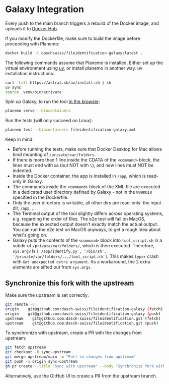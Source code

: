 # Galaxy Integration

Every push to the main branch triggers a rebuild of the Docker image,
and uploads it to [Docker Hub](https://hub.docker.com/r/daschswiss/fileidentification-galaxy).

If you modify the Dockerfile, make sure to build the image before proceeding with Planemo:

```bash
docker build -t daschswiss/fileidentification-galaxy:latest .
```

The following commands assume that Planemo is installed.
Either set up the virtual environment using [uv](https://docs.astral.sh/uv/), or install planemo in another way.
uv installation instructions:

```bash
curl -LsSf https://astral.sh/uv/install.sh | sh
uv sync
source .venv/bin/activate
```

Spin up Galaxy, to run the tool [in the browser](http://127.0.0.1:9090/):

```bash
planemo serve --biocontainers
```

Run the tests (will only succeed on Linux):

```bash
planemo test --biocontainers fileidentification-galaxy.xml
```

Keep in mind:

- Before running the tests, make sure that Docker Desktop for Mac allows bind mounting of `/private/var/folders`.
- If there is more than 1 line inside the CDATA of the `<command>` block,
  the lines must end with `&&` (but NOT with `\`),
  and new lines must NOT be indented.
- Inside the Docker container, the app is installed in `/app`, which is read-only in Galaxy.
- The commands inside the `<command>` block of the XML file are executed in a dedicated user directory defined by Galaxy - 
  not in the `WORKDIR` specified in the Dockerfile.
- Only the user directory is writable, all other dirs are read-only: the input dir, `/app`, ...
- The Terminal output of the tool slightly differs across operating systems, e.g. regarding the order of files.
  The e2e test will fail on MacOS, because the expected output doesn't exactly match the actual output.
  You can run the e2e test on MacOS anyways, to get a rough idea about what's going on.
- Galaxy puts the contents of the `<command>` block into `tool_script.sh` in a subdir of `/private/var/folders/`,
  which is then executed.
  Therefore, `sys.argv` is `['/app/identify.py', '/bin/sh', '/private/var/folders/.../tool_script.sh']`.
  This makes `typer` crash with `Got unexpected extra argument`.
  As a workaround, the 2 extra elements are sifted out from `sys.argv`.


## Synchronize this fork with the upstream

Make sure the upstream is set correctly:

```bash
git remote -v
origin	  git@github.com:dasch-swiss/fileidentification-galaxy (fetch)
origin	  git@github.com:dasch-swiss/fileidentification-galaxy (push)
upstream	git@github.com:dasch-swiss/fileidentification.git (fetch)
upstream	git@github.com:dasch-swiss/fileidentification.git (push)
```

To synchronize with upstream, create a PR with the changes from upstream:

```bash
git fetch upstream
git checkout -b sync-upstream
git merge upstream/main -m "Pull in changes from upstream"
git push -u origin sync-upstream
gh pr create --title "Sync with upstream" --body "Synchronize fork with upstream changes"
```

Alternatively, use the GitHub UI to create a PR from the upstream branch.
